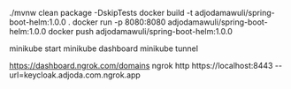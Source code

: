 ./mvnw clean package -DskipTests
docker build -t adjodamawuli/spring-boot-helm:1.0.0 .
docker run -p 8080:8080 adjodamawuli/spring-boot-helm:1.0.0
docker push adjodamawuli/spring-boot-helm:1.0.0



minikube start
minikube dashboard
minikube tunnel


https://dashboard.ngrok.com/domains
ngrok http https://localhost:8443 --url=keycloak.adjoda.com.ngrok.app
